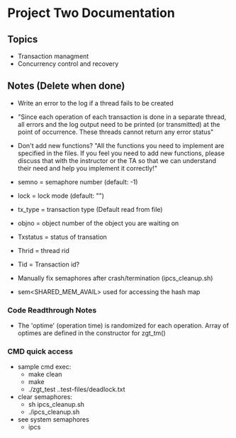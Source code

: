 # Project Two Documentation

## Topics
 - Transaction managment
 - Concurrency control and recovery

<!--
This is just a basic documentation area for this part of the project. We can upload images to the folder and link it here.

The language for this assignment is C++. The skeleton code given by the professor should be C++
-->

## Notes (Delete when done)
- Write an error to the log if a thread fails to be created
- "Since each operation of each transaction is done in a separate thread, all errors and the log output need to be printed (or transmitted) at the point of occurrence. These threads cannot return any error status"
- Don't add new functions?  "All the functions you need to implement are specified in the files. If you feel you need to add new functions, please discuss that with the instructor or the TA so that we can understand their need and help you implement it correctly!"

- semno = semaphore number (default: -1)
- lock = lock mode (default: "")
- tx_type = transaction type (Default read from file)
- objno = object number of the object you are waiting on
- Txstatus = status of transation
- Thrid = thread rid
- Tid = Transaction id?

- Manually fix semaphores after crash/termination (ipcs_cleanup.sh)
- sem<SHARED_MEM_AVAIL> used for accessing the hash map

### Code Readthrough Notes
- The 'optime' (operation time) is randomized for each operation. Array of optimes are defined in the constructor for zgt_tm()

### CMD quick access
- sample cmd exec:
    - make clean
    - make
    - ./zgt_test ..test-files/deadlock.txt
- clear semaphores:
    - sh ipcs_cleanup.sh
    - ./ipcs_cleanup.sh
- see system semaphores
    - ipcs

